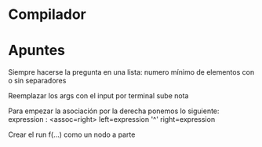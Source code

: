 # Compilador 



# Apuntes

Siempre hacerse la pregunta en una lista:
    numero mínimo de elementos
    con o sin separadores


Reemplazar los args con el input por terminal sube nota


Para empezar la asociación por la derecha ponemos lo siguiente:
expression : <assoc=right> left=expression '^' right=expression

Crear el run f(...) como un nodo a parte
